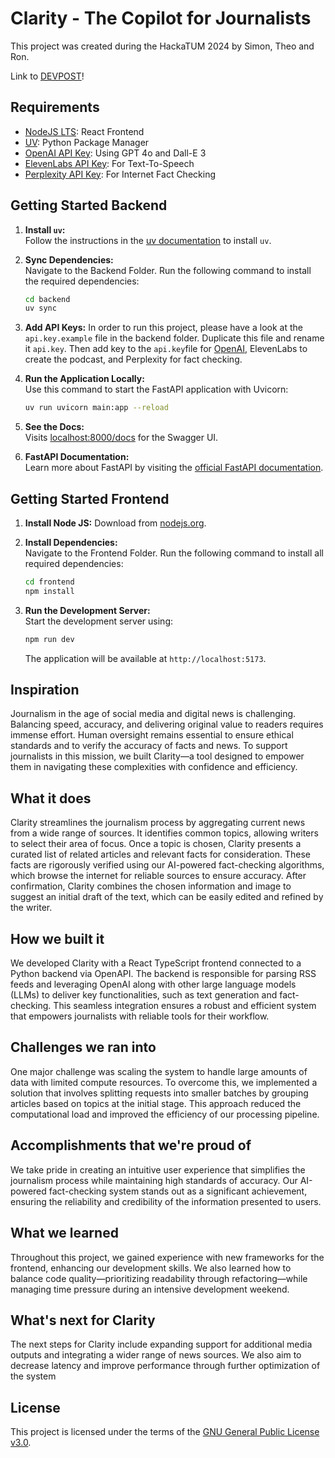 # Clarity - The Copilot for Journalists

This project was created during the HackaTUM 2024 by Simon, Theo and Ron.

Link to [DEVPOST](https://devpost.com/software/clarity-t8dvrp)!

## Requirements

- [NodeJS LTS](https://nodejs.org/en): React Frontend
- [UV](https://docs.astral.sh/uv): Python Package Manager
- [OpenAI API Key](https://platform.openai.com/docs/overview): Using GPT 4o and Dall-E 3
- [ElevenLabs API Key](https://elevenlabs.io/api): For Text-To-Speech
- [Perplexity API Key](https://docs.perplexity.ai/home): For Internet Fact Checking

## Getting Started Backend

1. **Install `uv`:**  
   Follow the instructions in the [uv documentation](https://docs.astral.sh/uv/#getting-started) to install `uv`.

2. **Sync Dependencies:**  
   Navigate to the Backend Folder. Run the following command to install the required dependencies:

   ```bash
   cd backend
   uv sync
   ```

3. **Add API Keys:**
   In order to run this project, please have a look at the `api.key.example` file in the backend folder. Duplicate this file and rename it `api.key`. Then add key to the `api.key`file for [OpenAI](https://platform.openai.com/docs/overview), ElevenLabs to create the podcast, and Perplexity for fact checking.

4. **Run the Application Locally:**  
   Use this command to start the FastAPI application with Uvicorn:

   ```bash
   uv run uvicorn main:app --reload
   ```

5. **See the Docs:**  
   Visits [localhost:8000/docs](http://localhost:8000/docs) for the Swagger UI.

6. **FastAPI Documentation:**  
   Learn more about FastAPI by visiting the [official FastAPI documentation](https://fastapi.tiangolo.com/).

## Getting Started Frontend

1. **Install Node JS:**
   Download from [nodejs.org](https://nodejs.org/en).

2. **Install Dependencies:**  
    Navigate to the Frontend Folder. Run the following command to install all required dependencies:

   ```bash
   cd frontend
   npm install
   ```

3. **Run the Development Server:**  
   Start the development server using:
   ```bash
   npm run dev
   ```
   The application will be available at `http://localhost:5173`.

## Inspiration

Journalism in the age of social media and digital news is challenging. Balancing speed, accuracy, and delivering original value to readers requires immense effort. Human oversight remains essential to ensure ethical standards and to verify the accuracy of facts and news. To support journalists in this mission, we built Clarity—a tool designed to empower them in navigating these complexities with confidence and efficiency.

## What it does

Clarity streamlines the journalism process by aggregating current news from a wide range of sources. It identifies common topics, allowing writers to select their area of focus. Once a topic is chosen, Clarity presents a curated list of related articles and relevant facts for consideration. These facts are rigorously verified using our AI-powered fact-checking algorithms, which browse the internet for reliable sources to ensure accuracy. After confirmation, Clarity combines the chosen information and image to suggest an initial draft of the text, which can be easily edited and refined by the writer.

## How we built it

We developed Clarity with a React TypeScript frontend connected to a Python backend via OpenAPI. The backend is responsible for parsing RSS feeds and leveraging OpenAI along with other large language models (LLMs) to deliver key functionalities, such as text generation and fact-checking. This seamless integration ensures a robust and efficient system that empowers journalists with reliable tools for their workflow.

## Challenges we ran into

One major challenge was scaling the system to handle large amounts of data with limited compute resources. To overcome this, we implemented a solution that involves splitting requests into smaller batches by grouping articles based on topics at the initial stage. This approach reduced the computational load and improved the efficiency of our processing pipeline.

## Accomplishments that we're proud of

We take pride in creating an intuitive user experience that simplifies the journalism process while maintaining high standards of accuracy. Our AI-powered fact-checking system stands out as a significant achievement, ensuring the reliability and credibility of the information presented to users.

## What we learned

Throughout this project, we gained experience with new frameworks for the frontend, enhancing our development skills. We also learned how to balance code quality—prioritizing readability through refactoring—while managing time pressure during an intensive development weekend.

## What's next for Clarity

The next steps for Clarity include expanding support for additional media outputs and integrating a wider range of news sources. We also aim to decrease latency and improve performance through further optimization of the system

## License

This project is licensed under the terms of the [GNU General Public License v3.0](https://www.gnu.org/licenses/gpl-3.0.en.html).
